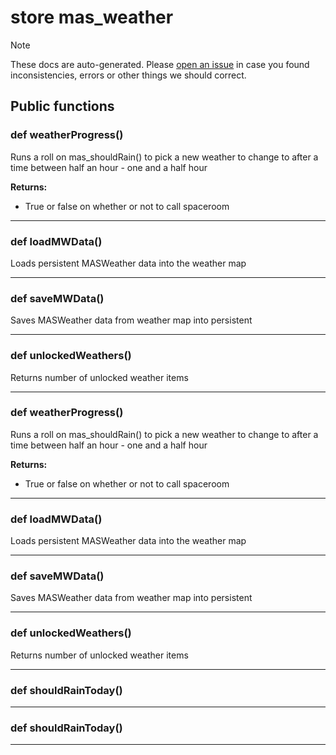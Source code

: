 # store mas_weather

> [!NOTE]
> These docs are auto-generated. Please [open an issue](https://github.com/Friends-of-Monika/mas-docs/issues/new)
> in case you found inconsistencies, errors or other things we should correct.

## Public functions

### def weatherProgress()

Runs a roll on mas_shouldRain() to pick a new weather to change to after a time between half an hour - one and a half hour

**Returns:**<br>
- True or false on whether or not to call spaceroom

---

### def loadMWData()

Loads persistent MASWeather data into the weather map

---

### def saveMWData()

Saves MASWeather data from weather map into persistent

---

### def unlockedWeathers()

Returns number of unlocked weather items

---

### def weatherProgress()

Runs a roll on mas_shouldRain() to pick a new weather to change to after a time between half an hour - one and a half hour

**Returns:**<br>
- True or false on whether or not to call spaceroom

---

### def loadMWData()

Loads persistent MASWeather data into the weather map

---

### def saveMWData()

Saves MASWeather data from weather map into persistent

---

### def unlockedWeathers()

Returns number of unlocked weather items

---

### def shouldRainToday()

---

### def shouldRainToday()

---

